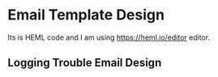# Email Template Design

Its is HEML code and I am using https://heml.io/editor editor.

## Logging Trouble Email Design
